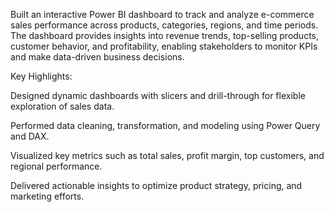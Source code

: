 Built an interactive Power BI dashboard to track and analyze e-commerce sales performance across products, categories, regions, and time periods. The dashboard provides insights into revenue trends, top-selling products, customer behavior, and profitability, enabling stakeholders to monitor KPIs and make data-driven business decisions.

Key Highlights:

Designed dynamic dashboards with slicers and drill-through for flexible exploration of sales data.

Performed data cleaning, transformation, and modeling using Power Query and DAX.

Visualized key metrics such as total sales, profit margin, top customers, and regional performance.

Delivered actionable insights to optimize product strategy, pricing, and marketing efforts.
